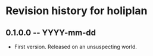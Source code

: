 # Revision history for holiplan

## 0.1.0.0 -- YYYY-mm-dd

* First version. Released on an unsuspecting world.
